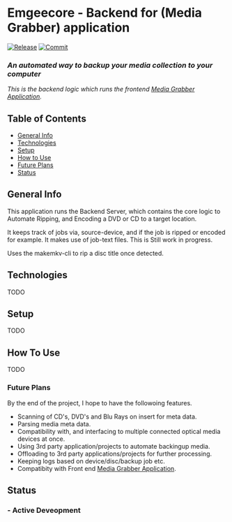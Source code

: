 # Emgeecore - Backend for (Media Grabber) application


[![Release](https://img.shields.io/github/release/dmacgit/emgeecore.svg)](https://github.com/dMacGit/emgeecore/releases/latest) [![Commit](https://img.shields.io/github/tag/dmacgit/emgeecore.svg)](https://github.com/dMacGit/emgeecore/tags/latest)

### __*An automated way to backup your media collection to your computer*__

*This is the backend logic which runs the frontend [Media Grabber Application](https://github.com/dMacGit/Media_Grabber).*

## Table of Contents

- [General Info](#General-Info)
- [Technologies](#Technologies)
- [Setup](#Setup)
- [How to Use](#How-to-Use)
- [Future Plans](#Future-Plans)
- [Status](#Status)

## General Info

This application runs the Backend Server, which contains the core logic to Automate Ripping, and Encoding a DVD or CD to a target location.

It keeps track of jobs via, source-device, and if the job is ripped or encoded for example. It makes use of job-text files. This is Still work in progress.

Uses the makemkv-cli to rip a disc title once detected.

## Technologies

TODO

## Setup

TODO

## How To Use

TODO

### Future Plans

By the end of the project, I hope to have the followoing features.

* Scanning of CD's, DVD's and Blu Rays on insert for meta data.
* Parsing media meta data.
* Compatibility with, and interfacing to multiple connected optical media devices at once.
* Using 3rd party application/projects to automate backingup media.
* Offloading to 3rd party applications/projects for further processing.
* Keeping logs based on device/disc/backup job etc.
* Compatibity with Front end [Media Grabber Application](https://github.com/dMacGit/Media_Grabber).

## Status

### - Active Deveopment